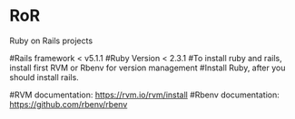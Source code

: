 # RoR
Ruby on Rails projects

#Rails framework < v5.1.1
#Ruby Version < 2.3.1
#To install ruby and rails, install first RVM or Rbenv for version management
#Install Ruby, after you should install rails.

#RVM documentation: https://rvm.io/rvm/install
#Rbenv documentation: https://github.com/rbenv/rbenv
